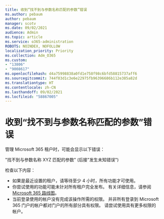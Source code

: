 ```yaml
---
title: 收到“找不到与参数名称匹配的参数”错误
ms.author: pebaum
author: pebaum
manager: scotv
ms.date: 09/02/2021
audience: Admin
ms.topic: article
ms.service: o365-administration
ROBOTS: NOINDEX, NOFOLLOW
localization_priority: Priority
ms.collection: Adm_O365
ms.custom:
- "13806"
- "9008617"
ms.openlocfilehash: d4a75998838a0fd1e758f98c6bfd58815737aff6
ms.sourcegitcommit: 744f03d1c3e6e22975fb96396686b112e385a82d
ms.translationtype: HT
ms.contentlocale: zh-CN
ms.lasthandoff: 09/02/2021
ms.locfileid: "58867005"
---
```

# <a name="getting-a-parameter-cannot-be-found-that-matches-parameter-name-error"></a>收到“找不到与参数名称匹配的参数”错误

管理 Microsoft 365 租户时，可能会显示以下错误：

"找不到与参数名称 XYZ 匹配的参数" (后接"发生未知错误") 

检查以下内容：

- 如果是最近设置的租户，请等待至少 4 小时，所有功能才可使用。
- 你尝试使用的功能可能未针对所有租户完全发布。 有关详细信息，请参阅[ Microsoft 365 路线图](https://www.microsoft.com/microsoft-365/roadmap)。
- 当前登录使用的帐户没有完成该操作所需的权限。 并非所有登录到 Microsoft 365 门户的帐户都对门户的所有部分具有权限。 请尝试使用具有更多权限的帐户。

